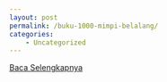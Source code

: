 ```yaml
---
layout: post
permalink: /buku-1000-mimpi-belalang/
categories:
    - Uncategorized
---
```


[Baca Selengkapnya](/07)